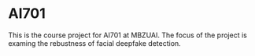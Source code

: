 # AI701
This is the course project for AI701 at MBZUAI. The focus of the project is examing the rebustness of facial deepfake detection.
